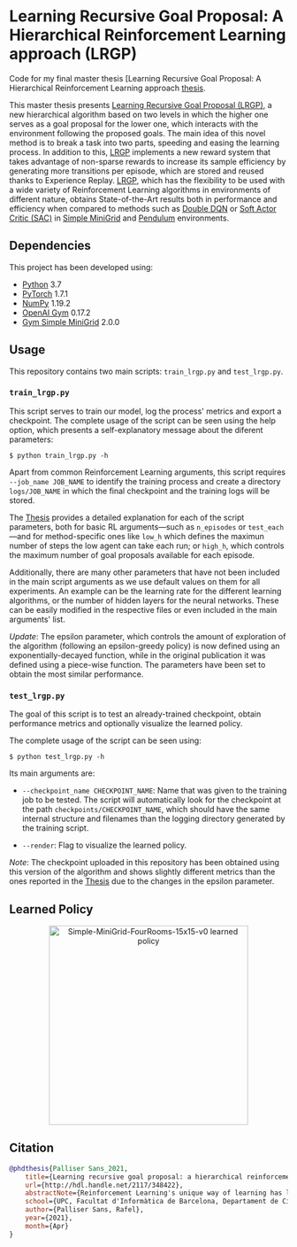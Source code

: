 # Learning Recursive Goal Proposal: A Hierarchical Reinforcement Learning approach (LRGP)

Code for my final master thesis [Learning Recursive Goal Proposal: A Hierarchical Reinforcement Learning approach
[thesis].

This master thesis presents [Learning Recursive Goal Proposal (LRGP)][thesis], a new hierarchical algorithm based on two
levels in which the higher one serves as a goal proposal for the lower one, which interacts with the environment
following the proposed goals. The main idea of this novel method is to break a task into two parts, speeding and easing
the learning process. In addition to this, [LRGP][thesis] implements a new reward system that takes advantage of
non-sparse rewards to increase its sample efficiency by generating more transitions per episode, which are stored and
reused thanks to Experience Replay. [LRGP][thesis], which has the flexibility to be used with a wide variety of
Reinforcement Learning algorithms in environments of different nature, obtains State-of-the-Art results both in
performance and efficiency when compared to methods such as [Double DQN][ddqn] or [Soft Actor Critic (SAC)][sac] in
[Simple MiniGrid][smg] and [Pendulum][pend] environments.

## Dependencies

This project has been developed using:

- [Python][python] 3.7
- [PyTorch][pytorch] 1.7.1
- [NumPy][numpy] 1.19.2
- [OpenAI Gym][gym] 0.17.2
- [Gym Simple MiniGrid][smg] 2.0.0

## Usage

This repository contains two main scripts: `train_lrgp.py` and `test_lrgp.py`.

### `train_lrgp.py`

This script serves to train our model, log the process' metrics and export a checkpoint. The complete usage of the
script can be seen using the help option, which presents a self-explanatory message about the diferent parameters:

```
$ python train_lrgp.py -h
```

Apart from common Reinforcement Learning arguments, this script requires `--job_name JOB_NAME` to identify the training
process and create a directory `logs/JOB_NAME` in which the final checkpoint and the training logs will be stored.

The [Thesis][thesis] provides a detailed explanation for each of the script parameters, both for basic RL
arguments&mdash;such as `n_episodes` or `test_each`&mdash;and for method-specific ones like `low_h` which defines the
maximun number of steps the low agent can take each run; or `high_h`, which controls the maximum number of goal
proposals available for each episode.

Additionally, there are many other parameters that have not been included in the main script arguments as we use default
values on them for all experiments. An example can be the learning rate for the different learning algorithms, or the
number of hidden layers for the neural networks. These can be easily modified in the respective files or even included
in the main arguments' list.

*Update*: The epsilon parameter, which controls the amount of exploration of the algorithm (following an epsilon-greedy
policy) is now defined using an exponentially-decayed function, while in the original publication it was defined 
using a piece-wise function. The parameters have been set to obtain the most similar performance.

### `test_lrgp.py`

The goal of this script is to test an already-trained checkpoint, obtain performance metrics and optionally 
visualize the learned policy.

The complete usage of the script can be seen using:

```
$ python test_lrgp.py -h
```

Its main arguments are:

- `--checkpoint_name CHECKPOINT_NAME`: Name that was given to the training job to be tested. The script will 
  automatically look for the checkpoint at the path `checkpoints/CHECKPOINT_NAME`, which should have the same 
  internal structure and filenames than the logging directory generated by the training script.
  
- `--render`: Flag to visualize the learned policy.

*Note*: The checkpoint uploaded in this repository has been obtained using this version of the algorithm and shows 
slightly different metrics than the ones reported in the [Thesis][thesis] due to the changes in the epsilon 
parameter.

## Learned Policy
<p align="center">
  <img src="figures/SimpleFourRoomsEnv15x15.gif" width="360" alt="Simple-MiniGrid-FourRooms-15x15-v0 learned policy">
</p>

## Citation

```bibtex
@phdthesis{Palliser Sans_2021,
    title={Learning recursive goal proposal: a hierarchical reinforcement learning approach},
    url={http://hdl.handle.net/2117/348422},
    abstractNote={Reinforcement Learning's unique way of learning has led to remarkable successes like Alpha Zero or Alpha Go, mastering the games of Chess and Go, and being able to beat the respective World Champions. Notwithstanding, Reinforcement Learning algorithms are underused in real-world applications compared to other techniques such as Supervised or Unsupervised learning. One of the most significant problems that could limit the applicability of Reinforcement Learning in other areas is its sample inefficiency, i.e., its need for vast amounts of interactions to obtain good behaviors. Off-policy algorithms, those that can learn a different policy than the one they use for exploration, take advantage of Replay Buffers to store the gathered knowledge and reuse it, already making a step into sample efficiency. However, in complex tasks, they still need lots of interactions with the environment to explore and learn good policies. This master thesis presents Learning Recursive Goal Proposal (LRGP), a new hierarchical algorithm based on two levels in which the higher one serves as a goal proposal for the lower one, which interacts with the environment following the proposed goals. The main idea of this novel method is to break a task into two parts, speeding and easing the learning process. In addition to this, LRGP implements a new reward system that takes advantage of non-sparse rewards to increase its sample efficiency by generating more transitions per episode, which are stored and reused thanks to Experience Replay. LRGP, which has the flexibility to be used with a wide variety of Reinforcement Learning algorithms in environments of different nature, obtains State-of-the-Art results both in performance and efficiency when compared to methods such as Double DQN or Soft Actor Critic (SAC) in Simple MiniGrid and Pendulum environments.},
    school={UPC, Facultat d'Informàtica de Barcelona, Departament de Ciències de la Computació},
    author={Palliser Sans, Rafel},
    year={2021},
    month={Apr}
}
```

[thesis]: http://hdl.handle.net/2117/348422

[ddqn]: https://arxiv.org/abs/1509.06461

[sac]: https://arxiv.org/abs/1801.01290

[smg]: https://github.com/rafelps/gym-simple-minigrid

[pend]: https://gym.openai.com/envs/Pendulum-v0/

[python]: https://www.python.org/

[pytorch]: https://pytorch.org/

[numpy]: https://numpy.org/

[gym]: https://gym.openai.com/
